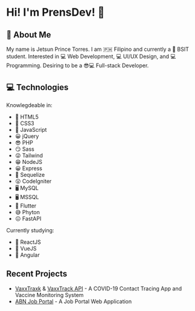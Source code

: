 # Hi! I'm PrensDev! 👋

## 👦 About Me

My name is Jetsun Prince Torres. I am 🇵🇭 Filipino and currently a 👦 BSIT student. Interested in 💻 Web Development, 💻 UI/UX Design, and 💻 Programming. Desiring to be a 😎💻 Full-stack Developer.

## 💻 Technologies

Knowlegdeable in:

- 💪 HTML5
- 💪 CSS3
- 🤘 JavaScript
- 😀 jQuery
- 😎 PHP
- 😏 Sass
- 😜 Tailwind
- 😁 NodeJS
- 😀 Express
- 🤗 Sequelize
- 😮 CodeIgniter
- 🖥 MySQL
- 🖥 MSSQL
- 📱 Flutter 
- 😅 Phyton
- 😖 FastAPI

Currently studying:
- 🤗 ReactJS
- 🤗 VueJS
- 🤗 Angular

## Recent Projects

- [VaxxTraxk](https://github.com/PrensDev/vaxxtrack) & [VaxxTrack API](https://github.com/PrensDev/vaxxtrack-api) - A COVID-19 Contact Tracing App and Vaccine Monitoring System
- [ABN Job Portal](https://github.com/PrensDev/ABN-Job-Portal) - A Job Portal Web Application
